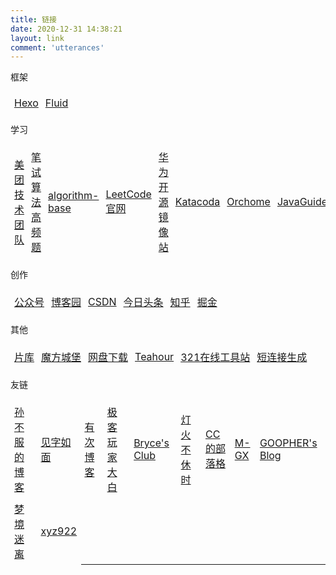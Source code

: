 ```yaml
---
title: 链接
date: 2020-12-31 14:38:21
layout: link
comment: 'utterances'
---
```

<style>
    td{border:1px solid transparent;padding: 5px;} 
</style>
<p class="note note-primary">框架</p>
<table>
    <tr>
        <td><a href="https://hexo.io/">Hexo</a></td>
        <td><a href="https://github.com/fluid-dev/hexo-theme-fluid">Fluid</a></td>
    </tr>
</table>
<p class="note note-primary">学习</p>
<table>
    <tr>
        <td><a href="https://tech.meituan.com/">美团技术团队</a></td>
        <td><a href="https://codetop.cc">笔试算法高频题</a></td>
        <td><a href="https://github.com/chefyuan/algorithm-base">algorithm-base</a></td>
        <td><a href="https://leetcode-cn.com/">LeetCode官网</a></td>
        <td><a href="https://mirrors.huaweicloud.com/">华为开源镜像站</a></td>
        <td><a href="https://www.katacoda.com/">Katacoda</a></td>
        <td><a href="https://www.orchome.com/">Orchome</a></td>
        <td><a href="https://snailclimb.gitee.io/javaguide/">JavaGuide</a></td>
    </tr>
</table>
<p class="note note-primary">创作</p>
<table>
    <tr>
        <td><a href="https://mp.weixin.qq.com/cgi-bin/home">公众号</a></td>
        <td><a href="https://www.cnblogs.com/biaogejiushibiao/">博客园</a></td>
        <td><a href="https://mp.csdn.net/console/home">CSDN</a></td>
        <td><a href="https://mp.toutiao.com/profile_v4/graphic/publish?from=toutiao_pc">今日头条</a></td>
        <td><a href="https://zhuanlan.zhihu.com/write">知乎</a></td>
        <td><a href="https://juejin.cn/">掘金</a></td>
    </tr>
</table>
<p class="note note-primary">其他</p>
<table>
    <tr>
        <td><a href="https://www.pianku.li/">片库</a></td>
        <td><a href="https://mfcb.net">魔方城堡</a></td>
        <td><a href="http://pan.naifei.cc/new">网盘下载</a></td>
        <td><a href="https://teahour.fm/">Teahour</a></td>
        <td><a href="https://www.321tool.com/book/type/1">321在线工具站</a></td>
        <td><a href="http://45.runchang.top/">短连接生成</a></td>
    </tr>
</table>
<p class="note note-primary">友链</p>
<table>
    <tr>
        <td><a href="https://sunbufu.vercel.app/posts/">孙不服的博客</a></td>
        <td><a href="https://hiwannz.com/">见字如面</a></td>
        <td><a href="https://you.ci/">有次博客</a></td>
        <td><a href="https://geekplayers.com/">极客玩家大白</a></td>
        <td><a href="https://riris.cn">Bryce's Club</a></td>
        <td><a href="https://blog.dhbxs.top">灯火不休时</a></td>
        <td><a href="https://blog.ccknbc.cc">CC的部落格</a></td>
        <td><a href="https://www.mgxnb.club">M-GX</a></td>
        <td><a href="https://goopher97-github-io.vercel.app">GOOPHER's Blog</a></td>
    </tr>
    <tr>
        <td><a href="https://dreamylost.cn/">梦境迷离</a></td>
        <td><a href="https://xyz922.github.io/">xyz922</a></td>
    </tr>
</table>
